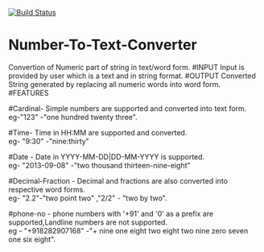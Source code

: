  [![Build Status](https://travis-ci.org/ashishmishra26/Number-To-Text-Converter.svg?branch=master)](https://travis-ci.org/ashishmishra26/Number-To-Text-Converter)
# Number-To-Text-Converter
Convertion of Numeric part of string in text/word form.
#INPUT
Input is provided by user which is a text and in string format.
#OUTPUT
Converted String generated by replacing all numeric words into word form.
#FEATURES

#Cardinal- Simple numbers are supported and converted into text form.</br>
eg-"123" -"one hundred twenty three".

#Time- Time in HH:MM are supported and converted.</br>
eg- "9:30" -"nine:thirty"

#Date - Date in YYYY-MM-DD|DD-MM-YYYY is supported.</br>
eg- "2013-09-08" -"two thousand thirteen-nine-eight"

#Decimal-Fraction - Decimal and fractions are also converted into respective word forms.</br>
eg- "2.2"-"two point two" ,"2/2" - "two by two".

#phone-no - phone numbers with '+91' and '0' as a prefix are supported,Landline numbers are not supported.</br>
eg - "+918282907168" -"+ nine one eight two eight two nine zero seven one six eight".

